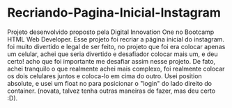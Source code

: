 # Recriando-Pagina-Inicial-Instagram
Projeto desenvolvido proposto pela Digital Innovation One no Bootcamp HTML Web Developer.
Esse projeto  foi recriar a página inicial do instagram.
foi muito divertido e legal de ser feito, no projeto que foi era colocar
apenas um celular, achei que seria divertido e desafiador colocar mais um, e deu certo!
acho que foi importante me desafiar assim nesse projeto. De fato, achei tranquilo 
o que realmente achei mais complexo, foi realmente colocar os dois celulares
juntos e coloca-lo em cima do outro. Usei position absolute, e usei um float 
no para posicionar o "login" do lado direito do container. (novata, talvez tenha outras maneiras de fazer, mas deu certo :D).


